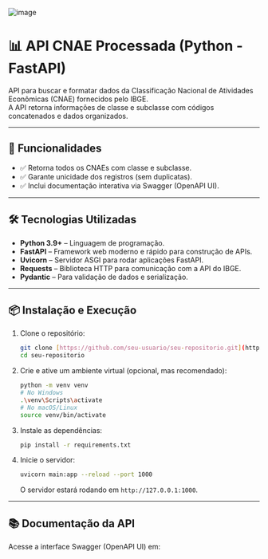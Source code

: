 ![image](https://github.com/user-attachments/assets/ac86aeb6-5672-4d1a-8fda-0da478cd706d)

# 📊 API CNAE Processada (Python - FastAPI)

API para buscar e formatar dados da Classificação Nacional de Atividades Econômicas (CNAE) fornecidos pelo IBGE. <br>
A API retorna informações de classe e subclasse com códigos concatenados e dados organizados.

---

## 🚀 Funcionalidades

- ✅ Retorna todos os CNAEs com classe e subclasse.
- ✅ Garante unicidade dos registros (sem duplicatas).
- ✅ Inclui documentação interativa via Swagger (OpenAPI UI).

---

## 🛠️ Tecnologias Utilizadas

- **Python 3.9+** – Linguagem de programação.
- **FastAPI** – Framework web moderno e rápido para construção de APIs.
- **Uvicorn** – Servidor ASGI para rodar aplicações FastAPI.
- **Requests** – Biblioteca HTTP para comunicação com a API do IBGE.
- **Pydantic** – Para validação de dados e serialização.

---

## 📦 Instalação e Execução

1.  Clone o repositório:

    ```bash
    git clone [https://github.com/seu-usuario/seu-repositorio.git](https://github.com/seu-usuario/seu-repositorio.git)
    cd seu-repositorio
    ```

2.  Crie e ative um ambiente virtual (opcional, mas recomendado):

    ```bash
    python -m venv venv
    # No Windows
    .\venv\Scripts\activate
    # No macOS/Linux
    source venv/bin/activate
    ```

3.  Instale as dependências:

    ```bash
    pip install -r requirements.txt
    ```

4.  Inicie o servidor:

    ```bash
    uvicorn main:app --reload --port 1000
    ```
    O servidor estará rodando em `http://127.0.0.1:1000`.

---

## 📚 Documentação da API

Acesse a interface Swagger (OpenAPI UI) em: